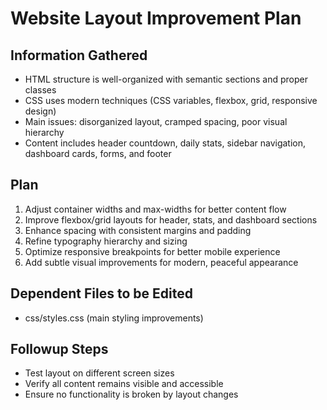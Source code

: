 # Website Layout Improvement Plan

## Information Gathered
- HTML structure is well-organized with semantic sections and proper classes
- CSS uses modern techniques (CSS variables, flexbox, grid, responsive design)
- Main issues: disorganized layout, cramped spacing, poor visual hierarchy
- Content includes header countdown, daily stats, sidebar navigation, dashboard cards, forms, and footer

## Plan
1. Adjust container widths and max-widths for better content flow
2. Improve flexbox/grid layouts for header, stats, and dashboard sections
3. Enhance spacing with consistent margins and padding
4. Refine typography hierarchy and sizing
5. Optimize responsive breakpoints for better mobile experience
6. Add subtle visual improvements for modern, peaceful appearance

## Dependent Files to be Edited
- css/styles.css (main styling improvements)

## Followup Steps
- Test layout on different screen sizes
- Verify all content remains visible and accessible
- Ensure no functionality is broken by layout changes
